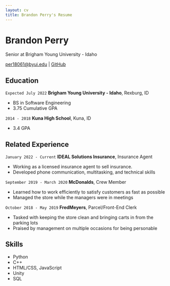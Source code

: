 ```yaml
---
layout: cv
title: Brandon Perry's Resume
---
```

# Brandon Perry
Senior at Brigham Young University - Idaho

<div id="webaddress">
<a href="per18061@byui.edu">per18061@byui.edu</a>
| <a href="https://github.com/BrandonPerry328">GitHub</a>
</div>

<!-- https://www.monique.tech/the-art-of-markdown -->

## Education

`Expected July 2022`
__Brigham Young University - Idaho__, Rexburg, ID

- BS in Software Engineering
- 3.75 Cumulative GPA

`2014 - 2018`
__Kuna High School__, Kuna, ID

- 3.4 GPA


## Related Experience

`January 2022 - Current`
__IDEAL Solutions Insurance__, Insurance Agent

- Working as a licensed insurance agent to sell insurance.
- Developed phone communication, multitasking, and technical skills

`September 2019 - March 2020`
__McDonalds__, Crew Member

- Learned how to work efficiently to satisfy customers as fast as possible
- Managed the store while the managers were in meetings

`October 2018 - May 2019`
__FredMeyers__, Parcel/Front-End Clerk

- Tasked with keeping the store clean and bringing carts in from the parking lots
- Praised by management on multiple occasions for being personable

## Skills

- Python
- C++
- HTML/CSS, JavaScript
- Unity
- SQL
<!-- ### Footer

Last updated: April 2022 -->
